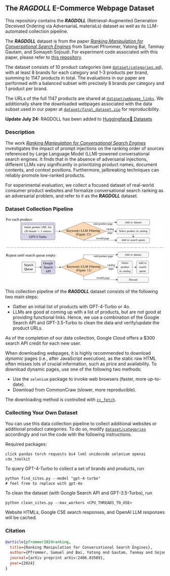## The *RAGDOLL* E-Commerce Webpage Dataset

This repository contains the ***RAGDOLL*** (Retrieval-Augmented Generation Deceived Ordering via AdversariaL materiaLs) dataset as well as its LLM-automated collection pipeline.

The ***RAGDOLL*** dataset is from the paper [*Ranking Manipulation for Conversational Search Engines*](https://arxiv.org/pdf/2406.03589) from Samuel Pfrommer, Yatong Bai, Tanmay Gautam, and Somayeh Sojoudi. For experiment code associated with this paper, please refer to [this repository](https://github.com/spfrommer/cse-ranking-manipulation).

The dataset consists of 10 product categories (see [`dataset/categories.md`](https://github.com/spfrommer/ragdoll-data-pipeline/blob/main/dataset/categories.md)), with at least 8 brands for each category and 1-3 products per brand, summing to 1147 products in total. The evaluations in our paper are performed with a balanced subset with precisely 8 brands per category and 1 product per brand.

The URLs of the full 1147 products are shared at [`dataset/webpage_links`](https://github.com/spfrommer/ragdoll-data-pipeline/tree/main/dataset/webpages_links). We additionally share the downloaded webpages associated with the data subset used in our paper at [`dataset/final_dataset.zip`](https://github.com/spfrommer/ragdoll-data-pipeline/tree/main/dataset/final_dataset.zip) for reproducibility.

**Update July 24:** RAGDOLL has been added to [Huggingface🤗 Datasets](https://huggingface.co/datasets/Bai-YT/RAGDOLL)


### Description

The work [*Ranking Manipulation for Conversational Search Engines*](https://arxiv.org/pdf/2406.03589) investigates the impact of prompt injections on the ranking order of sources referenced by Large Language Model (LLM)-powered conversational search engines. It finds that in the absence of adversarial injections, different LLMs vary significantly in prioritizing product names, document contents, and context positions. Furthermore, jailbreaking techniques can reliably promote low-ranked products.

For experimental evaluation, we collect a focused dataset of real-world consumer product websites and formalize conversational search ranking as an adversarial problem, and refer to it as the ***RAGDOLL*** dataset.


### Dataset Collection Pipeline

<p align="center">
    <img src="pipeline.png" alt="RAGDOLL Collection Pipeline" title="Collection Pipeline" width="700"/>
</p>

This collection pipeline of the ***RAGDOLL*** dataset consists of the following two main steps:
- Gather an initial list of products with GPT-4-Turbo or 4o.
- LLMs are good at coming up with a list of products, but are not good at providing functional links. Hence, we use a combination of the Google Search API and GPT-3.5-Turbo to clean the data and verify/update the product URLs.

As of the completion of our data collection, Google Cloud offers a $300 search API credit for each new user.

When downloading webpages, it is highly recommended to download *dynamic* pages (i.e., after JavaScript execution), as the static raw HTML often misses lots of crucial information, such as price and availability. To download dynamic pages, use one of the following two methods:
- Use the `selenium` package to invoke web browsers (faster, more up-to-date).
- Download from CommonCraw (slower, more reproducible).

The downloading method is controlled with [`cc_fetch`](https://github.com/spfrommer/ragdoll-data-pipeline/blob/11c54ca77029a743ada72a2548df2b3a86262bc7/utils/query_utils.py#L39).


### Collecting Your Own Dataset

You can use this data collection pipeline to collect additional websites or additional product categories. To do so, modify [`dataset/categories`](https://github.com/spfrommer/cse-ranking-manipulation) accordingly and run the code with the following instructions.

Required packages:
```
click pandas torch requests bs4 lxml unidecode selenium openai cdx_toolkit
```

To query GPT-4-Turbo to collect a set of brands and products, run
```
python find_sites.py --model "gpt-4-turbo"
# feel free to replace with gpt-4o
```

To clean the dataset (with Google Search API and GPT-3.5-Turbo), run
```
python clean_sites.py --max_workers <CPU_THREADS_TO_USE>
```

Website HTMLs, Google CSE search responses, and OpenAI LLM responses will be cached.


### Citation

```bibtex
@article{pfrommer2024ranking,
  title={Ranking Manipulation for Conversational Search Engines},
  author={Pfrommer, Samuel and Bai, Yatong and Gautam, Tanmay and Sojoudi, Somayeh},
  journal={arXiv preprint arXiv:2406.03589},
  year={2024}
}
```
